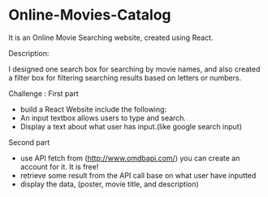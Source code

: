 # Online-Movies-Catalog
It is an Online Movie Searching website, created using React. 

Description:

I designed one search box for searching by movie names, and also created a filter box for filtering searching results based on letters or numbers.

Challenge :
First part
  - build a React Website include the following:
  - An input textbox allows users to type and search. 
  - Display a text about what user has input.(like google search input)

Second part
  - use API fetch from (http://www.omdbapi.com/) you can create an account for it. It is free!
  - retrieve some result from the API call base on what user have inputted
  - display the data, (poster, movie title, and description)

